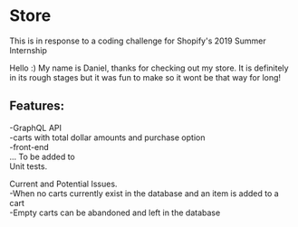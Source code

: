 # Store
This is in response to a coding challenge for Shopify's 2019 Summer Internship

Hello :) My name is Daniel, thanks for checking out my store. It is definitely in its rough stages but it was fun to make so it wont be that way for long!

<h2>Features:</h2> 
<p>
-GraphQL API <br>
-carts with total dollar amounts and purchase option <br>
-front-end <br>
... To be added to <br>
Unit tests.

Current and Potential Issues. <br>
-When no carts currently exist in the database and an item is added to a cart <br>
-Empty carts can be abandoned and left in the database
</p>


